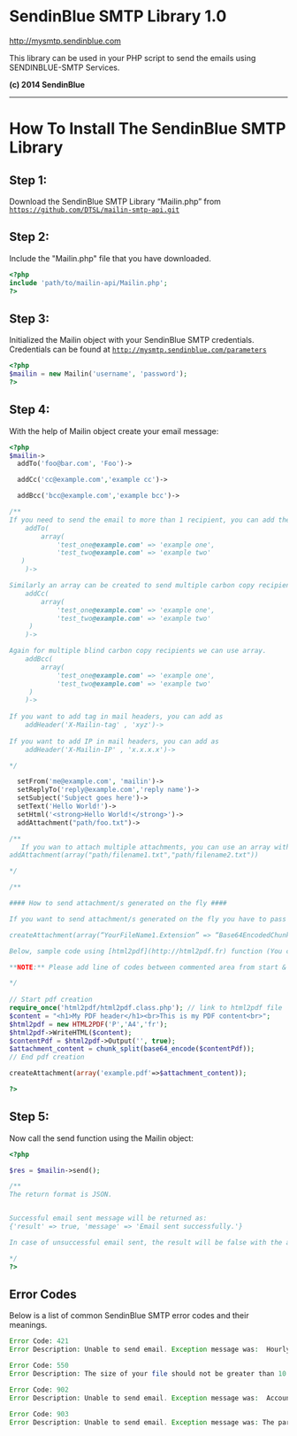 # SendinBlue SMTP Library 1.0 #
http://mysmtp.sendinblue.com

This library can be used in your PHP script to send the emails using SENDINBLUE-SMTP Services. 

**(c) 2014 SendinBlue**

<hr>

# How To Install The SendinBlue SMTP Library #

## Step 1: ##
Download the SendinBlue SMTP Library “Mailin.php” from 
<code>https://github.com/DTSL/mailin-smtp-api.git</code>

## Step 2: ##
Include the "Mailin.php" file that you have downloaded.
```php
<?php
include 'path/to/mailin-api/Mailin.php';
?>
```

## Step 3: ##
Initialized the Mailin object with your SendinBlue SMTP credentials. Credentials can be found at <code>http://mysmtp.sendinblue.com/parameters</code>
```php
<?php
$mailin = new Mailin('username', 'password');
?>
```

## Step 4: ##
With the help of Mailin object create your email message: 
```php
<?php
$mailin->
  addTo('foo@bar.com', 'Foo')-> 

  addCc('cc@example.com','example cc')-> 

  addBcc('bcc@example.com','example bcc')->

/**
If you need to send the email to more than 1 recipient, you can add them in an array format.
    addTo(
        array(
            'test_one@example.com' => 'example one',
            'test_two@example.com' => 'example two'
   )
    )->

Similarly an array can be created to send multiple carbon copy recipients.
    addCc(
        array(
            'test_one@example.com' => 'example one',
            'test_two@example.com' => 'example two'
	 )
    )->

Again for multiple blind carbon copy recipients we can use array.
    addBcc(
        array(
            'test_one@example.com' => 'example one',
            'test_two@example.com' => 'example two'
	 )
    )->
    
If you want to add tag in mail headers, you can add as
    addHeader('X-Mailin-tag' , 'xyz')->
    
If you want to add IP in mail headers, you can add as
    addHeader('X-Mailin-IP' , 'x.x.x.x')->    

*/

  setFrom('me@example.com', 'mailin')->
  setReplyTo('reply@example.com','reply name')->
  setSubject('Subject goes here')->
  setText('Hello World!')->
  setHtml('<strong>Hello World!</strong>')->
  addAttachment("path/foo.txt")->

/**
   If you wan to attach multiple attachments, you can use an array with the addAttachment function. For example:
addAttachment(array("path/filename1.txt","path/filename2.txt"))

*/

/**

#### How to send attachment/s generated on the fly ####

If you want to send attachment/s generated on the fly you have to pass your attachment/s filename & its base64 encoded chunk data in key-value pair in an array with createAttachment function. For example:

createAttachment(array(“YourFileName1.Extension” => “Base64EncodedChunkData1″, “YourFileName2.Extension” => “Base64EncodedChunkData2″))

Below, sample code using [html2pdf](http://html2pdf.fr) function (You can send other kind of files but for our example, we choose to send a pdf file)

**NOTE:** Please add line of codes between commented area from start & end of pdf creation before Step 4.

*/
  
// Start pdf creation
require_once('html2pdf/html2pdf.class.php'); // link to html2pdf file
$content = "<h1>My PDF header</h1><br>This is my PDF content<br>";
$html2pdf = new HTML2PDF('P','A4','fr');
$html2pdf->WriteHTML($content);
$contentPdf = $html2pdf->Output('', true);
$attachment_content = chunk_split(base64_encode($contentPdf));
// End pdf creation

createAttachment(array('example.pdf'=>$attachment_content));

?>
```

## Step 5: ##
Now call the send function using the Mailin object:
```php
<?php

$res = $mailin->send();

/**
The return format is JSON.


Successful email sent message will be returned as:
{'result' => true, 'message' => 'Email sent successfully.'}

In case of unsuccessful email sent, the result will be false with the appropriate failure message.

*/
?>
```
 
## Error Codes ##
Below is a list of common SendinBlue SMTP error codes and their meanings.

```php
Error Code: 421
Error Description: Unable to send email. Exception message was:  Hourly Quota Exceeded.

Error Code: 550
Error Description: The size of your file should not be greater than 10 Mb.

Error Code: 902
Error Description: Unable to send email. Exception message was:  Account Terminated.

Error Code: 903
Error Description: Unable to send email. Exception message was: The parameters you passed are not well formated. Please refer to https://github.com/DTSL/mailin-smtp-api or contact us at contact at sendinblue.com.
```
